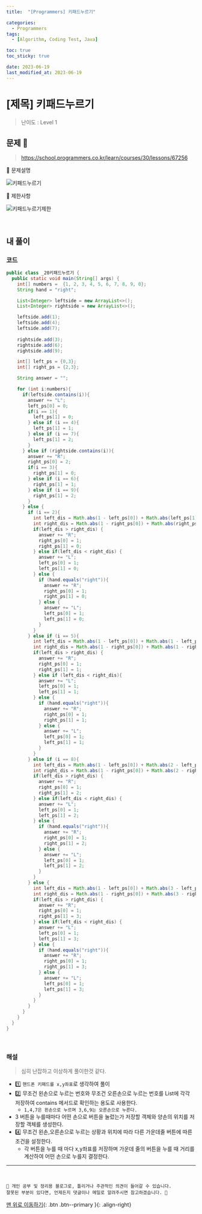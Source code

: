 ```yaml
---
title:  "[Programmers] 키패드누르기" 

categories:
  - Programmers
tags:
  - [Algorithm, Coding Test, Java]

toc: true
toc_sticky: true

date: 2023-06-19
last_modified_at: 2023-06-19
---
```


# [제목] 키패드누르기

> 난이도 : Level 1

## 문제 🎯

> <https://school.programmers.co.kr/learn/courses/30/lessons/67256>

📢 문제설명

![키패드누르기](https://github.com/hwet-j/hwet-j.github.io/assets/81364742/1baaf9ca-95ff-4af4-9e32-58135ce906c2)

📢 제한사항

![키패드누르기제한](https://github.com/hwet-j/hwet-j.github.io/assets/81364742/732fc1a0-7a45-4754-8321-8168a8a6b523)



<br>

## 내 풀이

### 코드

```java
public class _20키패드누르기 {
  public static void main(String[] args) {
    int[] numbers =  {1, 2, 3, 4, 5, 6, 7, 8, 9, 0};
    String hand = "right";

    List<Integer> leftside = new ArrayList<>();
    List<Integer> rightside = new ArrayList<>();

    leftside.add(1);
    leftside.add(4);
    leftside.add(7);
    
    rightside.add(3);
    rightside.add(6);
    rightside.add(9);

    int[] left_ps = {0,3};
    int[] right_ps = {2,3};

    String answer = "";

    for (int i:numbers){
      if(leftside.contains(i)){  
        answer += "L";
        left_ps[0] = 0;
        if(i == 1){
          left_ps[1] = 0;
        } else if (i == 4){
          left_ps[1] = 1;
        } else if (i == 7){
          left_ps[1] = 2;
        }
      } else if (rightside.contains(i)){  
        answer += "R";
        right_ps[0] = 2;
        if(i == 3){
          right_ps[1] = 0;
        } else if (i == 6){
          right_ps[1] = 1;
        } else if (i == 9){
          right_ps[1] = 2;
        }
      } else {
        if (i == 2){
          int left_dis = Math.abs(1 - left_ps[0]) + Math.abs(left_ps[1]);
          int right_dis = Math.abs(1 - right_ps[0]) + Math.abs(right_ps[1]);
          if(left_dis > right_dis) {
            answer += "R";
            right_ps[0] = 1;
            right_ps[1] = 0;
          } else if(left_dis < right_dis) {
            answer += "L";
            left_ps[0] = 1;
            left_ps[1] = 0;
          } else {
            if (hand.equals("right")){
              answer += "R";
              right_ps[0] = 1;
              right_ps[1] = 0;
            } else {
              answer += "L";
              left_ps[0] = 1;
              left_ps[1] = 0;
            }
          }
        } else if (i == 5){
          int left_dis = Math.abs(1 - left_ps[0]) + Math.abs(1 - left_ps[1]);
          int right_dis = Math.abs(1 - right_ps[0]) + Math.abs(1 - right_ps[1]);
          if(left_dis > right_dis) {
            answer += "R";
            right_ps[0] = 1;
            right_ps[1] = 1;
          } else if (left_dis < right_dis){
            answer += "L";
            left_ps[0] = 1;
            left_ps[1] = 1;
          } else {
            if (hand.equals("right")){
              answer += "R";
              right_ps[0] = 1;
              right_ps[1] = 1;
            } else {
              answer += "L";
              left_ps[0] = 1;
              left_ps[1] = 1;
            }
          }
        } else if (i == 8){
          int left_dis = Math.abs(1 - left_ps[0]) + Math.abs(2 - left_ps[1]);
          int right_dis = Math.abs(1 - right_ps[0]) + Math.abs(2 - right_ps[1]);
          if(left_dis > right_dis) {
            answer += "R";
            right_ps[0] = 1;
            right_ps[1] = 2;
          } else if(left_dis < right_dis) {
            answer += "L";
            left_ps[0] = 1;
            left_ps[1] = 2;
          } else {
            if (hand.equals("right")){
              answer += "R";
              right_ps[0] = 1;
              right_ps[1] = 2;
            } else {
              answer += "L";
              left_ps[0] = 1;
              left_ps[1] = 2;
            }
          }
        } else {
          int left_dis = Math.abs(1 - left_ps[0]) + Math.abs(3 - left_ps[1]);
          int right_dis = Math.abs(1 - right_ps[0]) + Math.abs(3 - right_ps[1]);
          if(left_dis > right_dis) {
            answer += "R";
            right_ps[0] = 1;
            right_ps[1] = 3;
          } else if(left_dis < right_dis) {
            answer += "L";
            left_ps[0] = 1;
            left_ps[1] = 3;
          } else {
            if (hand.equals("right")){
              answer += "R";
              right_ps[0] = 1;
              right_ps[1] = 3;
            } else {
              answer += "L";
              left_ps[0] = 1;
              left_ps[1] = 3;
            }
          }
        }
      }
    }
  }
}


```

<br>

### 해설

> 심히 난잡하고 이상하게 풀이한것 같다.

- 1️⃣ `핸드폰 키패드를 x,y좌표`로 생각하여 풀이
- 2️⃣ 무조건 왼손으로 누르는 번호와 무조건 오른손으로 누르는 번호를 List에 각각 저장하여 contains 메서드로 확인하는 용도로 사용한다.
  - `1,4,7은 왼손으로 누르며 3,6,9는 오른손으로 누른다.`
- 3️ 버튼을 누를때마다 어떤 손으로 버튼을 눌렀는가 저장할 객체와 양손의 위치를 저장할 객체를 생성한다.
- 4️⃣ 무조건 왼손,오른손으로 누르는 상황과 위치에 따라 다른 가운데줄 버튼에 따른 조건을 설정한다.
  - 각 버튼을 누를 때 마다 x,y좌표를 저장하며 가운데 줄의 버튼을 누를 때 거리를 계산하여 어떤 손으로 누를지 결정한다.

***

<br> 

    📢 개인 공부 및 정리용 블로그로, 틀리거나 주관적인 의견이 들어갈 수 있습니다.
    잘못된 부분이 있다면, 언제든지 댓글이나 메일로 알려주시면 참고하겠습니다. 🔔

[맨 위로 이동하기](#){: .btn .btn--primary }{: .align-right}

